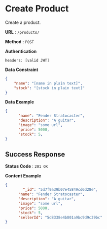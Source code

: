 # Create Product

Create a product.

**URL** : `/products/`

**Method** : `POST`

**Authentication**

`headers: [valid JWT]`

**Data Constraint**

```json
{
    "name": "[name in plain text]",
    "stock": "[stock in plain text]"
}
```

**Data Example**

```json
{
      "name": "Fender Stratocaster",
      "description": "A guitar",
      "image": "some url",
      "price": 5000,
      "stock": 5,
}
```

## Success Response

**Status Code** : `201 OK`

**Content Example**

```json
{
  		"_id": "5d7f9a39b07e45849cd6d28e",
      "name": "Fender Stratocaster",
      "description": "A guitar",
      "image": "some url",
      "price": 5000,
      "stock": 5,
      "sellerId": "5d8338e4b801a9bc9d9c39bc"
}
```